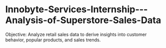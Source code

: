 # Innobyte-Services-Internship---Analysis-of-Superstore-Sales-Data

Objective:
Analyze retail sales data to derive insights into customer behavior, popular
products, and sales trends.

